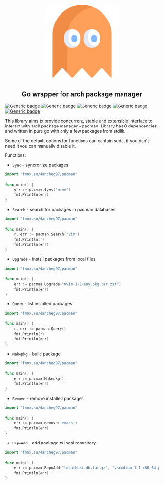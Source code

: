 <p align="center">
<img style="align: center; padding-left: 10px; padding-right: 10px; padding-bottom: 10px;" width="238px" height="238px" src="pacman.png" />
</p>

<h2 align="center">Go wrapper for arch package manager</h2>

![Generic badge](https://img.shields.io/badge/status-alpha-red.svg)
[![Generic badge](https://img.shields.io/badge/license-gpl-orange.svg)](https://fmnx.su/dancheg97/pacman/src/branch/main/LICENSE)
[![Generic badge](https://img.shields.io/badge/fmnx-repo-006db0.svg)](https://fmnx.su/dancheg97/pack)
[![Generic badge](https://img.shields.io/badge/github-repo-white.svg)](https://fmnx.su/dancheg97/pack)
[![Generic badge](https://img.shields.io/badge/codeberg-repo-45a3fb.svg)](https://fmnx.su/dancheg97/pack)

This library aims to provide concurrent, stable and extensible interface to interact with arch package manager - pacman. Library has 0 dependencies and written in pure go with only a few packages from stdlib.

Some of the default options for functions can contain sudo, if you don't need it you can manually disable it.

Functions:

- `Sync` - syncronize packages

```go
import "fmnx.su/dancheg97/pacman"

func main() {
	err := pacman.Sync("nano")
	fmt.Println(err)
}
```

- `Search` - search for packages in pacman databases

```go
import "fmnx.su/dancheg97/pacman"

func main() {
	r, err := pacman.Search("vim")
	fmt.Println(r)
	fmt.Println(err)
}
```

- `Upgrade` - install packages from local files

```go
import "fmnx.su/dancheg97/pacman"

func main() {
	err := pacman.Upgrade("nvim-1-1-any.pkg.tar.zst")
	fmt.Println(err)
}
```

- `Query` - list installed packages

```go
import "fmnx.su/dancheg97/pacman"

func main() {
	r, err := pacman.Query()
	fmt.Println(r)
	fmt.Println(err)
}
```

- `Makepkg` - build package

```go
import "fmnx.su/dancheg97/pacman"

func main() {
	err := pacman.Makepkg()
	fmt.Println(err)
}
```

- `Remove` - remove installed packages

```go
import "fmnx.su/dancheg97/pacman"

func main() {
	err := pacman.Remove("emacs")
	fmt.Println(err)
}
```

- `RepoAdd` - add package to local repository

```go
import "fmnx.su/dancheg97/pacman"

func main() {
	err := pacman.RepoAdd("localhost.db.tar.gz", "vscodium-1-1-x86_64.pkg.tar.zst")
	fmt.Println(err)
}
```
